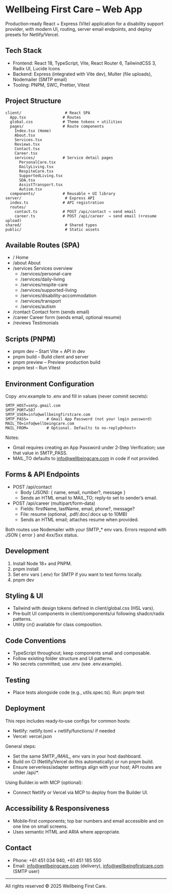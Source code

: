 # Wellbeing First Care – Web App

Production‑ready React + Express (Vite) application for a disability support provider, with modern UI, routing, server email endpoints, and deploy presets for Netlify/Vercel.

## Tech Stack
- Frontend: React 18, TypeScript, Vite, React Router 6, TailwindCSS 3, Radix UI, Lucide Icons
- Backend: Express (integrated with Vite dev), Multer (file uploads), Nodemailer (SMTP email)
- Tooling: PNPM, SWC, Prettier, Vitest

## Project Structure
```
client/                   # React SPA
  App.tsx                # Routes
  global.css             # Theme tokens + utilities
  pages/                 # Route components
    Index.tsx (Home)
    About.tsx
    Services.tsx
    Reviews.tsx
    Contact.tsx
    Career.tsx
    services/            # Service detail pages
      PersonalCare.tsx
      DailyLiving.tsx
      RespiteCare.tsx
      SupportedLiving.tsx
      SDA.tsx
      AssistTransport.tsx
      Autism.tsx
  components/            # Reusable + UI library
server/                   # Express API
  index.ts               # API registration
  routes/
    contact.ts           # POST /api/contact → send email
    career.ts            # POST /api/career  → send email (+resume upload)
shared/                   # Shared types
public/                   # Static assets
```

## Available Routes (SPA)
- /                        Home
- /about                   About
- /services                Services overview
  - /services/personal-care
  - /services/daily-living
  - /services/respite-care
  - /services/supported-living
  - /services/disability-accommodation
  - /services/transport
  - /services/autism
- /contact                 Contact form (sends email)
- /career                  Career form (sends email, optional resume)
- /reviews                 Testimonials

## Scripts (PNPM)
- pnpm dev      – Start Vite + API in dev
- pnpm build    – Build client and server
- pnpm preview  – Preview production build
- pnpm test     – Run Vitest

## Environment Configuration
Copy .env.example to .env and fill in values (never commit secrets):

```
SMTP_HOST=smtp.gmail.com
SMTP_PORT=587
SMTP_USER=info@wellbeingfirstcare.com
SMTP_PASS=        # Gmail App Password (not your login password)
MAIL_TO=info@wellbeingcare.com
MAIL_FROM=        # Optional. Defaults to no-reply@<host>
```

Notes:
- Gmail requires creating an App Password under 2‑Step Verification; use that value in SMTP_PASS.
- MAIL_TO defaults to info@wellbeingcare.com in code if not provided.

## Forms & API Endpoints
- POST /api/contact
  - Body (JSON): { name, email, number?, message }
  - Sends an HTML email to MAIL_TO; reply‑to set to sender’s email.
- POST /api/career (multipart/form‑data)
  - Fields: firstName, lastName, email, phone?, message?
  - File: resume (optional, .pdf/.doc/.docx up to 10MB)
  - Sends an HTML email; attaches resume when provided.

Both routes use Nodemailer with your SMTP_* env vars. Errors respond with JSON { error } and 4xx/5xx status.

## Development
1) Install Node 18+ and PNPM.
2) pnpm install
3) Set env vars (.env) for SMTP if you want to test forms locally.
4) pnpm dev

## Styling & UI
- Tailwind with design tokens defined in client/global.css (HSL vars).
- Pre‑built UI components in client/components/ui following shadcn/radix patterns.
- Utility cn() available for class composition.

## Code Conventions
- TypeScript throughout; keep components small and composable.
- Follow existing folder structure and UI patterns.
- No secrets committed; use .env (see .env.example).

## Testing
- Place tests alongside code (e.g., utils.spec.ts). Run: pnpm test

## Deployment
This repo includes ready‑to‑use configs for common hosts:
- Netlify: netlify.toml + netlify/functions/ if needed
- Vercel: vercel.json

General steps:
- Set the same SMTP_*/MAIL_* env vars in your host dashboard.
- Build on CI (Netlify/Vercel do this automatically) or run pnpm build.
- Ensure serverless/adapter settings align with your host; API routes are under /api/*.

Using Builder.io with MCP (optional):
- Connect Netlify or Vercel via MCP to deploy from the Builder UI.

## Accessibility & Responsiveness
- Mobile‑first components; top bar numbers and email accessible and on one line on small screens.
- Uses semantic HTML and ARIA where appropriate.

## Contact
- Phone: +61 451 034 940, +61 451 185 550
- Email: info@wellbeingcare.com (delivery), info@wellbeingfirstcare.com (SMTP user)

---
All rights reserved © 2025 Wellbeing First Care.
